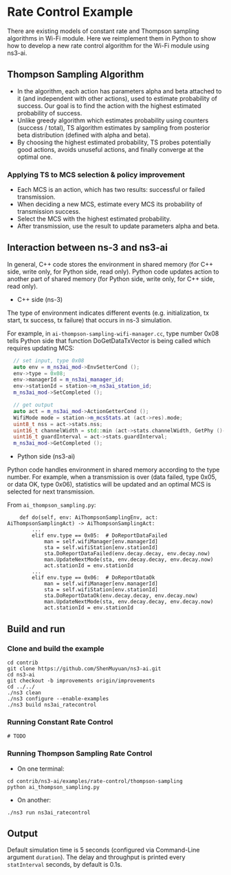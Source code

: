 # Rate Control Example
There are existing models of constant rate and Thompson sampling algorithms in Wi-Fi module. Here we reimplement 
them in Python to show how to develop a new rate control algorithm for the Wi-Fi module using ns3-ai.

## Thompson Sampling Algorithm

- In the algorithm, each action has parameters alpha and beta attached to it (and independent with other actions), used to estimate probability of success. 
Our goal is to find the action with the highest estimated probability of success.
- Unlike greedy algorithm which estimates probability using counters (success / total), TS algorithm
estimates by sampling from posterior beta distribution (defined with alpha and beta).
- By choosing the highest estimated probability, TS probes potentially good actions, avoids 
unuseful actions, and finally converge at the optimal one.

### Applying TS to MCS selection & policy improvement

- Each MCS is an action, which has two results: successful or failed transmission.
- When deciding a new MCS, estimate every MCS its probability of transmission success.
- Select the MCS with the highest estimated probability.
- After transmission, use the result to update parameters alpha and beta.

## Interaction between ns-3 and ns3-ai

In general, C++ code stores the environment in shared memory (for C++ side, write only,
for Python side, read only). Python code updates action to another
part of shared memory (for Python side, write only, for C++ side, read only).

- C++ side (ns-3)

The type of environment indicates different events (e.g. 
initialization, tx start, tx success, tx failure) that occurs 
in ns-3 simulation.

For example, in `ai-thompson-sampling-wifi-manager.cc`, type number 
0x08 tells Python side that function DoGetDataTxVector is being called 
which requires updating MCS:

```c++
  // set input, type 0x08
  auto env = m_ns3ai_mod->EnvSetterCond ();
  env->type = 0x08;
  env->managerId = m_ns3ai_manager_id;
  env->stationId = station->m_ns3ai_station_id;
  m_ns3ai_mod->SetCompleted ();

  // get output
  auto act = m_ns3ai_mod->ActionGetterCond ();
  WifiMode mode = station->m_mcsStats.at (act->res).mode;
  uint8_t nss = act->stats.nss;
  uint16_t channelWidth = std::min (act->stats.channelWidth, GetPhy ()->GetChannelWidth ());
  uint16_t guardInterval = act->stats.guardInterval;
  m_ns3ai_mod->GetCompleted ();
```

- Python side (ns3-ai)

Python code handles environment in shared memory according to the type number.
For example, when a transmission is over (data failed, type 0x05, or data OK, type 0x06), 
statistics will be updated and an optimal MCS is selected for next transmission.

From `ai_thompson_sampling.py`:

```
    def do(self, env: AiThompsonSamplingEnv, act: AiThompsonSamplingAct) -> AiThompsonSamplingAct:
        ...
        elif env.type == 0x05:  # DoReportDataFailed
            man = self.wifiManager[env.managerId]
            sta = self.wifiStation[env.stationId]
            sta.DoReportDataFailed(env.decay.decay, env.decay.now)
            man.UpdateNextMode(sta, env.decay.decay, env.decay.now)
            act.stationId = env.stationId
        ...
        elif env.type == 0x06:  # DoReportDataOk
            man = self.wifiManager[env.managerId]
            sta = self.wifiStation[env.stationId]
            sta.DoReportDataOk(env.decay.decay, env.decay.now)
            man.UpdateNextMode(sta, env.decay.decay, env.decay.now)
            act.stationId = env.stationId
```

## Build and run

### Clone and build the example

```shell
cd contrib
git clone https://github.com/ShenMuyuan/ns3-ai.git
cd ns3-ai
git checkout -b improvements origin/improvements
cd ../../
./ns3 clean
./ns3 configure --enable-examples
./ns3 build ns3ai_ratecontrol
```

### Running Constant Rate Control

```shell
# TODO
```

### Running Thompson Sampling Rate Control

- On one terminal:

```shell
cd contrib/ns3-ai/examples/rate-control/thompson-sampling
python ai_thompson_sampling.py
```

- On another:

```shell
./ns3 run ns3ai_ratecontrol
```

## Output

Default simulation time is 5 seconds (configured via Command-Line argument `duration`). 
The delay and throughput is printed every `statInterval` seconds, by default is 0.1s.
